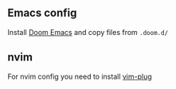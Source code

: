 
## Emacs config

Install [Doom Emacs](https://github.com/hlissner/doom-emacs) and copy files from `.doom.d/`

## nvim
For nvim config you need to install [vim-plug](https://github.com/junegunn/vim-plug)
